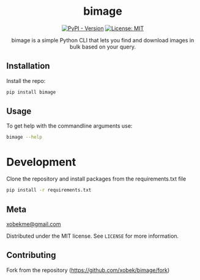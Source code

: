 <div align="center">

# bimage
[![PyPI - Version](https://img.shields.io/pypi/v/bimage.svg)](https://pypi.org/project/bimage/)
[![License: MIT](https://img.shields.io/badge/License-MIT-yellow.svg)](https://opensource.org/licenses/MIT)

bimage is a simple Python CLI that lets you find and download images in bulk based on your query. 
</div>

## Installation

Install the repo:

```sh
pip install bimage
```


## Usage

To get help with the commandline arguments use:

```sh
bimage --help
```



# Development

Clone the repository and install packages from the requirements.txt file 

```sh
pip install -r requirements.txt
```

## Meta

xobekme@gmail.com

Distributed under the MIT license. See `LICENSE` for more information.

## Contributing

Fork from the repository (<https://github.com/xobek/bimage/fork>) 